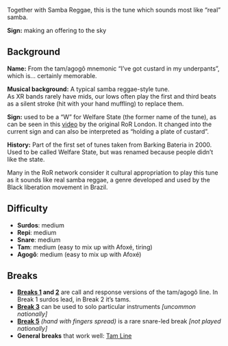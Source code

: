 Together with Samba Reggae, this is the tune which sounds most like “real” samba.

**Sign:** making an offering to the sky

## Background

**Name:** From the tam/agogô mnemonic “I’ve got custard in my underpants”, which is... certainly memorable.

**Musical background:** A typical samba reggae-style tune.  
As XR bands rarely have mids, our lows often play the first and third beats as a silent stroke (hit with your hand muffling) to replace them.

**Sign:** used to be a “W” for Welfare State (the former name of the tune), as can be seen in this [video](https://tube.rhythms-of-resistance.org/w/3LnZ6d58J1jd5GNzK1mQqp) by the original RoR London. It changed into the current sign and can also be interpreted as “holding a plate of custard”.

**History:** Part of the first set of tunes taken from Barking Bateria in 2000. Used to be called Welfare State, but was renamed because people didn’t like the state.

Many in the RoR network consider it cultural appropriation to play this tune as it sounds like real samba reggae, a genre developed and used by the Black liberation movement in Brazil.

## Difficulty

* **Surdos**: medium
* **Repi**: medium
* **Snare**: medium
* **Tam**: medium (easy to mix up with Afoxé, tiring)
* **Agogô**: medium (easy to mix up with Afoxé)

## Breaks

* **[Breaks 1](/#/listen/Custard/Break%201) and [2](/#/listen/Custard/Break%201)** are call and response versions of the tam/agogô line. In Break 1 surdos lead, in Break 2 it’s tams.
* [**Break 3**](/#/listen/Custard/Break%203) can be used to solo particular instruments _\[uncommon nationally\]_
* [**Break 5**](/#/listen/Custard/Break%205) *(hand with fingers spread)* is a rare snare-led break _\[not played nationally\]_
* **General breaks** that work well: [Tam Line](/#/listen/Custard/Tam%20Line)

